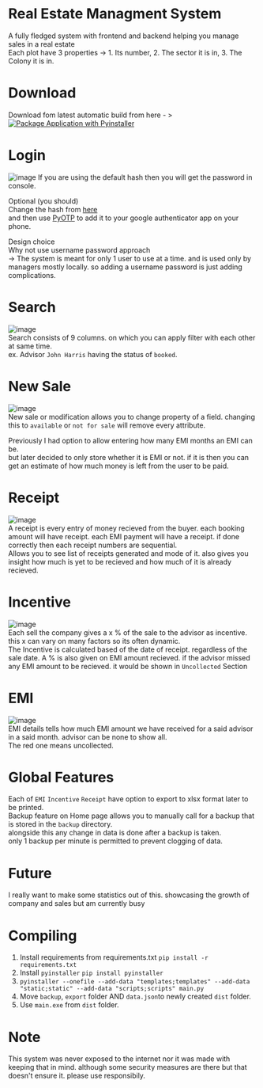 # Real Estate Managment System
A fully fledged system with frontend and backend helping you manage sales in a real estate </br>
Each plot have 3 properties -> 1. Its number, 2. The sector it is in, 3. The Colony it is in.</br>

# Download
Download fom latest automatic build from here - >
[![Package Application with Pyinstaller](https://github.com/SurajBhari/real_estate_managment/actions/workflows/build.yml/badge.svg)](https://github.com/SurajBhari/real_estate_managment/actions/workflows/build.yml)

# Login
![image](https://github.com/SurajBhari/real_estate_managment/assets/45149585/b76210f9-a1ff-442f-a284-3fb6ea4bfdbb)
If you are using the default hash then you will get the password in console.

Optional (you should) </br>
Change the hash from [here](https://github.com/SurajBhari/real_estate_managment/blob/f180d941e2dbe36947687d5649467675497b3465/validate.py#L5) </br> 
and then use [PyOTP](https://github.com/pyauth/pyotp#google-authenticator-compatible) to add it to your google authenticator app on your phone. </br>

Design choice</br> 
Why not use username password approach</br>
-> The system is meant for only 1 user to use at a time. and is used only by managers mostly locally. so adding a username password is just adding complications. </br>

# Search
![image](https://github.com/SurajBhari/real_estate_managment/assets/45149585/ab6c0b13-89e1-435a-b99b-3cd5c8246a53)</br>
Search consists of 9 columns. on which you can apply filter with each other at same time. </br>
ex. Advisor `John Harris` having the status of `booked`.</br>

# New Sale
![image](https://github.com/SurajBhari/real_estate_managment/assets/45149585/e1e73b5a-4d00-4552-94b8-7db27455cf13)</br>
New sale or modification allows you to change property of a field. changing this to `available` or `not for sale` will remove every attribute.</br>

Previously I had option to allow entering how many EMI months an EMI can be. </br>
but later decided to only store whether it is EMI or not. if it is then you can get an estimate of how much money is left from the user to be paid. </br>

# Receipt 
![image](https://github.com/SurajBhari/real_estate_managment/assets/45149585/ff080408-e2a4-4399-9c27-9f430f3d9151)</br>
A receipt is every entry of money recieved from the buyer. each booking amount will have receipt. each EMI payment will have a receipt. if done correctly then each receipt numbers are sequential. </br>
Allows you to see list of receipts generated and mode of it. also gives you insight how much is yet to be recieved and how much of it is already recieved.</br>

# Incentive 
![image](https://github.com/SurajBhari/real_estate_managment/assets/45149585/b4af55dc-dac1-437e-9c7e-678e515182f4)</br>
Each sell the company gives a x % of the sale to the advisor as incentive. this x can vary on many factors so its often dynamic.</br>
The Incentive is calculated based of the date of receipt. regardless of the sale date. A % is also given on EMI amount recieved. if the advisor missed any EMI amount to be recieved. it would be shown in `Uncollected` Section</br>

# EMI
![image](https://github.com/SurajBhari/real_estate_managment/assets/45149585/2b639236-4e84-4b0c-893c-d25aab5f4105)</br>
EMI details tells how much EMI amount we have received for a said advisor in a said month. advisor can be none to show all.</br>
The red one means uncollected.</br>


# Global Features
Each of `EMI` `Incentive` `Receipt` have option to export to xlsx format later to be printed.</br>
Backup feature on Home page allows you to manually call for a backup that is stored in the `backup` directory.</br>
alongside this any change in data is done after a backup is taken. </br>
only 1 backup per minute is permitted to prevent clogging of data.</br>

# Future 
I really want to make some statistics out of this. showcasing the growth of company and sales but am currently busy</br>


# Compiling 
1. Install requirements from requirements.txt `pip install -r requirements.txt`</br>
2. Install `pyinstaller` `pip install pyinstaller`</br>
3. `pyinstaller --onefile --add-data "templates;templates" --add-data "static;static" --add-data "scripts;scripts" main.py`</br>
4. Move `backup`, `export` folder AND `data.json`to newly created `dist` folder.</br>
5. Use `main.exe` from `dist` folder.</br>

# Note
This system was never exposed to the internet nor it was made with keeping that in mind. although some security measures are there but that doesn't ensure it. please use responsibily.

